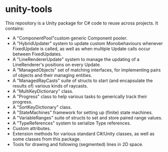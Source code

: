 # unity-tools
This repository is a Unity package for C# code to reuse across projects. It contains:
- A "ComponentPool"custom generic Component pooler.
- A "HybridUpdater" system to update custom Monobehaviours whenever FixedUpdate is called, as well as when multiple Update calls occur between FixedUpdates.
- A "LineRendererUpdate" system to manage the updating of a LineRenderer's positions on every Update.
- A "ManagedObjects" set of matching interfaces, for implementing pairs of objects and their managing entities.
- A "ManagedRayCasts" suite of structs to start (and encapsulate the results of) various kinds of raycasts.
- A "MultiKeyDictionary" class.
- A "Progress" class to help various tasks to generically track their progress.
- A "SortKeyDictionary" class.
- A "StateMachines" framework for setting up (finite) state machines.
- A "VariableRanges" suite of structs to set and store paired range values.
- A "TypeReferences" system to serialize Type references.
- Custom attributes.
- Extension methods for various standard C#/Unity classes, as well as some classes from this package.
- Tools for drawing and following (segmented) lines in 2D space.